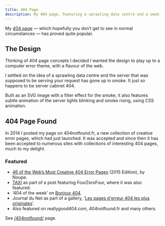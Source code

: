 ```yaml
---
title: 404 Page
description: My 404 page, featuring a sprawling data centre and a smoking server cabinet, has had some recognition for its design
---
```


My [404 page](/404notfound/) — which hopefully you don’t get to see in normal circumstances — has proved quite popular. 

## The Design

Thinking of 404 page concepts I decided I wanted the design to play up to a computer error theme, with a flavour of the web. 

I settled on the idea of a sprawling data centre and the server that was supposed to be serving your request has gone up in smoke. It just so happens to be server cabinet 404.

Built as an SVG image with a filter effect for the smoke, it also features subtle animation of the server lights blinking and smoke rising, using CSS animation.

## 404 Page Found

In 2014 I posted my page on 404notfound.fr, a new collection of creative error pages, which had just launched. It was accepted and since then it has been accepted to numerous sites with collections of interesting 404 pages, much to my delight.

### Featured

* [46 of the Web’s Most Creative 404 Error Pages](http://www.noupe.com/design/46-of-the-webs-most-creative-404-error-pages-2015-edition-88506.html) (2015 Edition), by Noupe.
* [TAXI](https://web.archive.org/web/20150107194750/http://designtaxi.com/news/371534/A-Tumblr-Blog-Featuring-Creative-404-Webpages/) as part of a post featuring FourZeroFour, where it was also featured.
* ‘404 of the week’ on [Bonjour 404](http://www.bonjour404.fr/post/138469844000/paul-foster-design).
* <span lang="fr">Journal du Net</span> as part of a gallery, ‘<span lang="fr">[Les pages d'erreur 404 les plus originales](http://www.journaldunet.com/ebusiness/le-net/1099712-les-pages-d-erreur-404-les-plus-originales/1173398-paul-foster-design)</span>’.
* Also featured on reallygood404.com, 404notfound.fr and many others.

See [/404notfound/](/404notfound/) page.
